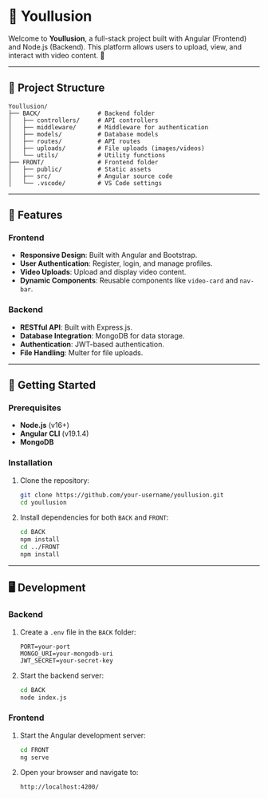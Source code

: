 # 🎥 Youllusion

Welcome to **Youllusion**, a full-stack project built with Angular (Frontend) and Node.js (Backend). This platform allows users to upload, view, and interact with video content. 🚀

---

## 📂 Project Structure

```
Youllusion/
├── BACK/                # Backend folder
│   ├── controllers/     # API controllers
│   ├── middleware/      # Middleware for authentication
│   ├── models/          # Database models
│   ├── routes/          # API routes
│   ├── uploads/         # File uploads (images/videos)
│   └── utils/           # Utility functions
├── FRONT/               # Frontend folder
│   ├── public/          # Static assets
│   ├── src/             # Angular source code
│   └── .vscode/         # VS Code settings
```

---

## 🌟 Features

### Frontend
- **Responsive Design**: Built with Angular and Bootstrap.
- **User Authentication**: Register, login, and manage profiles.
- **Video Uploads**: Upload and display video content.
- **Dynamic Components**: Reusable components like `video-card` and `nav-bar`.

### Backend
- **RESTful API**: Built with Express.js.
- **Database Integration**: MongoDB for data storage.
- **Authentication**: JWT-based authentication.
- **File Handling**: Multer for file uploads.

---

## 🚀 Getting Started

### Prerequisites
- **Node.js** (v16+)
- **Angular CLI** (v19.1.4)
- **MongoDB**

### Installation

1. Clone the repository:
   ```bash
   git clone https://github.com/your-username/youllusion.git
   cd youllusion
   ```

2. Install dependencies for both `BACK` and `FRONT`:
   ```bash
   cd BACK
   npm install
   cd ../FRONT
   npm install
   ```

---

## 🖥️ Development

### Backend
1. Create a `.env` file in the `BACK` folder:
   ```
   PORT=your-port
   MONGO_URI=your-mongodb-uri
   JWT_SECRET=your-secret-key
   ```

2. Start the backend server:
   ```bash
   cd BACK
   node index.js
   ```

### Frontend
1. Start the Angular development server:
   ```bash
   cd FRONT
   ng serve
   ```

2. Open your browser and navigate to:
   ```
   http://localhost:4200/
   ```
